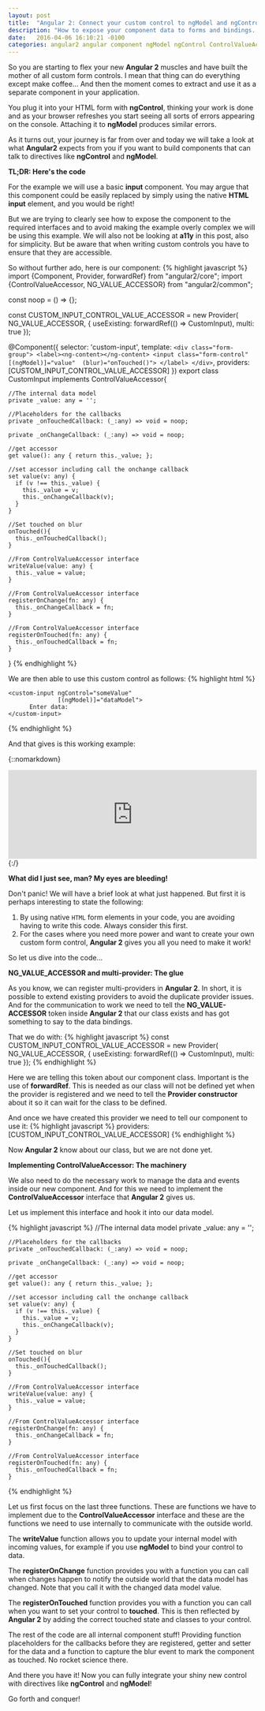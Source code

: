 ```yaml
---
layout: post
title:  "Angular 2: Connect your custom control to ngModel and ngControl with ControlValueAccessor."
description: "How to expose your component data to forms and bindings... "
date:   2016-04-06 16:10:21 -0100
categories: angular2 angular component ngModel ngControl ControlValueAccessor, NG_VALUE_ACCESSOR
---
```


So you are starting to flex your new **Angular 2** muscles and have built the mother of all custom form controls. I
mean that thing can do everything except make coffee... And then the moment comes to extract and use it as a separate
component in your application.

You plug it into your HTML form with **ngControl**, thinking your work is done and as your browser refreshes you 
start seeing all sorts of errors appearing on the console. Attaching it to **ngModel** produces similar errors. 

As it turns out, your journey is far from over and today we will take a look at what **Angular2** expects from you if
you want to build components that can talk to directives like **ngControl** and **ngModel**.

**TL;DR: Here's the code**

For the example we will use a basic **input** component. You may argue that this component could be easily replaced by 
simply using the native **HTML input** element, and you would be right!

But we are trying to clearly see how to expose the component to the required interfaces and to avoid making the example
overly complex we will be using this example. We will also not be looking at **a11y** in this post, also for simplicity. 
But be aware that when writing custom controls you have to ensure that they are accessible.

So without further ado, here is our component:
{% highlight javascript %}
import {Component, Provider, forwardRef} from "angular2/core";
import {ControlValueAccessor, NG_VALUE_ACCESSOR} from "angular2/common";

const noop = () => {};

const CUSTOM_INPUT_CONTROL_VALUE_ACCESSOR = new Provider(
  NG_VALUE_ACCESSOR, {
    useExisting: forwardRef(() => CustomInput),
    multi: true
  });

@Component({
  selector: 'custom-input',
  template: `
      <div class="form-group">
        <label><ng-content></ng-content>
          <input class="form-control" 
                 [(ngModel)]="value" 
                 (blur)="onTouched()">
        </label>
      </div>
  `,
  providers: [CUSTOM_INPUT_CONTROL_VALUE_ACCESSOR]
})
export class CustomInput implements ControlValueAccessor{

    //The internal data model
    private _value: any = '';
  
    //Placeholders for the callbacks
    private _onTouchedCallback: (_:any) => void = noop;
   
    private _onChangeCallback: (_:any) => void = noop;
  
    //get accessor
    get value(): any { return this._value; };
  
    //set accessor including call the onchange callback
    set value(v: any) {
      if (v !== this._value) {
        this._value = v;
        this._onChangeCallback(v);
      }
    }
    
    //Set touched on blur
    onTouched(){
      this._onTouchedCallback();
    }
  
    //From ControlValueAccessor interface
    writeValue(value: any) {
      this._value = value;
    }
  
    //From ControlValueAccessor interface
    registerOnChange(fn: any) {
      this._onChangeCallback = fn;
    }
  
    //From ControlValueAccessor interface
    registerOnTouched(fn: any) {
      this._onTouchedCallback = fn;
    }
    
}
{% endhighlight %}

We are then able to use this custom control as follows:
{% highlight html %}
 <form>
  
    <custom-input ngControl="someValue" 
                  [(ngModel)]="dataModel">
          Enter data:
    </custom-input>
    
  </form>
{% endhighlight %}

And that gives is this working example:

{::nomarkdown}
<iframe style="width: 100%; height: 180px" src="https://embed.plnkr.co/nqKUSPWb6w5QXr8a0wEu/" frameborder="0" allowfullscren="allowfullscren"></iframe>
{:/}

**What did I just see, man? My eyes are bleeding!**

Don't panic! We will have a brief look at what just happened. But first it is perhaps interesting to state the following:

1. By using native `HTML` form elements in your code, you are avoiding having to write this code. Always consider this
first.
2. For the cases where you need more power and want to create your own custom form control, **Angular 2** gives you all
you need to make it work!

So let us dive into the code...

**NG_VALUE_ACCESSOR and multi-provider: The glue**

As you know, we can register multi-providers in **Angular 2**. In short, it is possible to extend existing providers to
avoid the duplicate provider issues. And for the communication to work we need to tell the **NG_VALUE-ACCESSOR** token
inside **Angular 2** that our class exists and has got something to say to the data bindings.

That we do with:
{% highlight javascript %}
const CUSTOM_INPUT_CONTROL_VALUE_ACCESSOR = new Provider(
  NG_VALUE_ACCESSOR, {
    useExisting: forwardRef(() => CustomInput),
    multi: true
  });
{% endhighlight %}

Here we are telling this token about our component class. Important is the use of **forwardRef**. This is needed as our
class will not be defined yet when the provider is registered and we need to tell the **Provider constructor** about
it so it can wait for the class to be defined.

And once we have created this provider we need to tell our component to use it:
{% highlight javascript %}
    providers: [CUSTOM_INPUT_CONTROL_VALUE_ACCESSOR]
{% endhighlight %}

Now **Angular 2** know about our class, but we are not done yet.

**Implementing ControlValueAccessor: The machinery**

We also need to do the necessary work to manage the data and events inside our new component. And for this we need to 
implement the **ControlValueAccessor** interface that **Angular 2** gives us.

Let us implement this interface and hook it into our data model.

{% highlight javascript %}
    //The internal data model
    private _value: any = '';
  
    //Placeholders for the callbacks
    private _onTouchedCallback: (_:any) => void = noop;
   
    private _onChangeCallback: (_:any) => void = noop;
  
    //get accessor
    get value(): any { return this._value; };
  
    //set accessor including call the onchange callback
    set value(v: any) {
      if (v !== this._value) {
        this._value = v;
        this._onChangeCallback(v);
      }
    }
    
    //Set touched on blur
    onTouched(){
      this._onTouchedCallback();
    }
  
    //From ControlValueAccessor interface
    writeValue(value: any) {
      this._value = value;
    }
  
    //From ControlValueAccessor interface
    registerOnChange(fn: any) {
      this._onChangeCallback = fn;
    }
  
    //From ControlValueAccessor interface
    registerOnTouched(fn: any) {
      this._onTouchedCallback = fn;
    }
{% endhighlight %}

Let us first focus on the last three functions. These are functions we have to implement due to the **ControlValueAccessor**
interface and these are the functions we need to use internally to communicate with the outside world.

The **writeValue** function allows you to update your internal model with incoming values, for example if you use
**ngModel** to bind your control to data.

The **registerOnChange** function provides you with a function you can call when changes happen to notify the outside 
world that the data model has changed. Note that you call it with the changed data model value.

The **registerOnTouched** function provides you with a function you can call when you want to set your control to 
**touched**. This is then reflected by **Angular 2** by adding the correct touched state and classes to your control.

The rest of the code are all internal component stuff! Providing function placeholders for the callbacks before they are
registered, getter and setter for the data and a function to capture the blur event to mark the component as touched. 
No rocket science there.

And there you have it! Now you can fully integrate your shiny new control with directives like **ngControl** and **ngModel**! 

Go forth and conquer!

